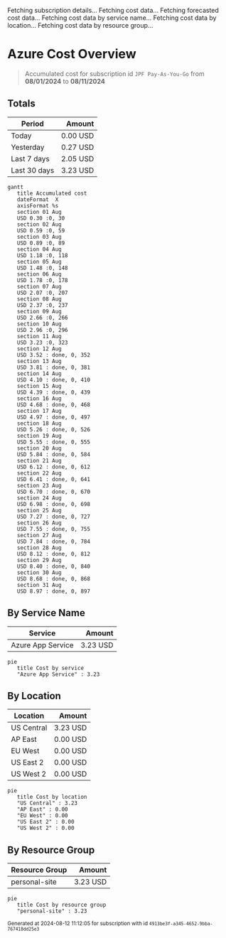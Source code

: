 Fetching subscription details...
Fetching cost data...
Fetching forecasted cost data...
Fetching cost data by service name...
Fetching cost data by location...
Fetching cost data by resource group...
# Azure Cost Overview

> Accumulated cost for subscription id `JPF Pay-As-You-Go` from **08/01/2024** to **08/11/2024**

## Totals

|Period|Amount|
|---|---:|
|Today|0.00 USD|
|Yesterday|0.27 USD|
|Last 7 days|2.05 USD|
|Last 30 days|3.23 USD|

```mermaid
gantt
   title Accumulated cost
   dateFormat  X
   axisFormat %s
   section 01 Aug
   USD 0.30 :0, 30
   section 02 Aug
   USD 0.59 :0, 59
   section 03 Aug
   USD 0.89 :0, 89
   section 04 Aug
   USD 1.18 :0, 118
   section 05 Aug
   USD 1.48 :0, 148
   section 06 Aug
   USD 1.78 :0, 178
   section 07 Aug
   USD 2.07 :0, 207
   section 08 Aug
   USD 2.37 :0, 237
   section 09 Aug
   USD 2.66 :0, 266
   section 10 Aug
   USD 2.96 :0, 296
   section 11 Aug
   USD 3.23 :0, 323
   section 12 Aug
   USD 3.52 : done, 0, 352
   section 13 Aug
   USD 3.81 : done, 0, 381
   section 14 Aug
   USD 4.10 : done, 0, 410
   section 15 Aug
   USD 4.39 : done, 0, 439
   section 16 Aug
   USD 4.68 : done, 0, 468
   section 17 Aug
   USD 4.97 : done, 0, 497
   section 18 Aug
   USD 5.26 : done, 0, 526
   section 19 Aug
   USD 5.55 : done, 0, 555
   section 20 Aug
   USD 5.84 : done, 0, 584
   section 21 Aug
   USD 6.12 : done, 0, 612
   section 22 Aug
   USD 6.41 : done, 0, 641
   section 23 Aug
   USD 6.70 : done, 0, 670
   section 24 Aug
   USD 6.98 : done, 0, 698
   section 25 Aug
   USD 7.27 : done, 0, 727
   section 26 Aug
   USD 7.55 : done, 0, 755
   section 27 Aug
   USD 7.84 : done, 0, 784
   section 28 Aug
   USD 8.12 : done, 0, 812
   section 29 Aug
   USD 8.40 : done, 0, 840
   section 30 Aug
   USD 8.68 : done, 0, 868
   section 31 Aug
   USD 8.97 : done, 0, 897
```

## By Service Name

|Service|Amount|
|---|---:|
|Azure App Service|3.23 USD|

```mermaid
pie
   title Cost by service
   "Azure App Service" : 3.23
```

## By Location

|Location|Amount|
|---|---:|
|US Central|3.23 USD|
|AP East|0.00 USD|
|EU West|0.00 USD|
|US East 2|0.00 USD|
|US West 2|0.00 USD|

```mermaid
pie
   title Cost by location
   "US Central" : 3.23
   "AP East" : 0.00
   "EU West" : 0.00
   "US East 2" : 0.00
   "US West 2" : 0.00
```

## By Resource Group

|Resource Group|Amount|
|---|---:|
|personal-site|3.23 USD|

```mermaid
pie
   title Cost by resource group
   "personal-site" : 3.23
```

<sup>Generated at 2024-08-12 11:12:05 for subscription with id `4913be3f-a345-4652-9bba-767418dd25e3`</sup>
